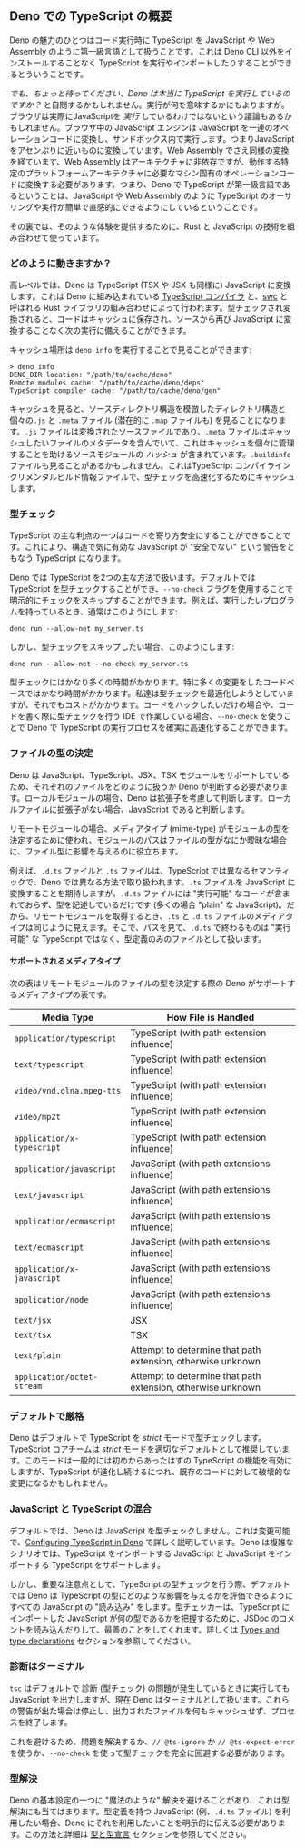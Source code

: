 <!-- ## Overview of TypeScript in Deno -->
## Deno での TypeScript の概要

<!--
One of the benefits of Deno is that it treats TypeScript as a first class
language, just like JavaScript or Web Assembly, when running code in Deno. What
that means is you can run or import TypeScript without installing anything more
than the Deno CLI.
-->
Deno の魅力のひとつはコード実行時に TypeScript を JavaScript や Web Assembly のように第一級言語として扱うことです。これは Deno CLI 以外をインストールすることなく TypeScript を実行やインポートしたりすることができるとういうことです。

<!--
_But wait a minute, does Deno really run TypeScript?_ you might be asking
yourself. Well, depends on what you mean by run. One could argue that in a
browser you don't actually _run_ JavaScript either. The JavaScript engine in the
browser translates the JavaScript to a series of operation codes, which it then
executes in a sandbox. So it translates JavaScript to something close to
assembly. Even Web Assembly goes through a similar translation, in that Web
Assembly is architecture agnostic while it needs to be translated into the
machine specific operation codes needed for the particular platform architecture
it is running on. So when we say TypeScript is a first class language in Deno,
we mean that we try to make the user experience in authoring and running
TypeScript as easy and straightforward as JavaScript and Web Assembly.
-->
_でも、ちょっと待ってください、Deno は本当に TypeScript を実行しているのですか？_ と自問するかもしれません。実行が何を意味するかにもよりますが。ブラウザは実際にJavaScriptを _実行_ しているわけではないという議論もあるかもしれません。ブラウザ中の JavaScript エンジンは JavaScript を一連のオペレーションコードに変換し、サンドボックス内で実行します。つまりJavaScriptをアセンぷりに近いものに変換しています。Web Assembly でさえ同様の変換を経ています、Web Assembly はアーキテクチャに非依存ですが、動作する特定のプラットフォームアーキテクチャに必要なマシン固有のオペレーションコードに変換する必要があります。つまり、Deno で TypeScript が第一級言語であるということは、JavaScript や Web Assembly のように TypeScript のオーサリングや実行が簡単で直感的にできるようにしているということです。

<!--
Behind the scenes, we use a combination of technologies, in Rust and JavaScript,
to provide that experience.
-->
その裏では、そのような体験を提供するために、Rust と JavaScript の技術を組み合わせて使っています。

<!-- ### How does it work? -->
### どのように動きますか？

<!--
At a high level, Deno converts TypeScript (as well as TSX and JSX) into
JavaScript. It does this via a combination of the
[TypeScript compiler](https://github.com/microsoft/TypeScript), which we build
into Deno, and a Rust library called [swc](https://swc.rs/). When the code has
been type checked and transformed, it is stored in a cache, ready for the next
run without the need to convert it from its source to JavaScript again.
-->
高レベルでは、Deno は TypeScript (TSX や JSX も同様に) JavaScript に変換します。これは Deno に組み込まれている [TypeScript コンパイラ](https://github.com/microsoft/TypeScript) と、[swc](https://swc.rs/) と呼ばれる Rust ライブラリの組み合わせによって行われます。型チェックされ変換されると、コードはキャッシュに保存され、ソースから再び JavaScript に変換することなく次の実行に備えることができます。

<!-- You can see this cache location by running `deno info`: -->
キャッシュ場所は `deno info` を実行することで見ることができます:

```shell
> deno info
DENO_DIR location: "/path/to/cache/deno"
Remote modules cache: "/path/to/cache/deno/deps"
TypeScript compiler cache: "/path/to/cache/deno/gen"
```

<!--
If you were to look in that cache, you would see a directory structure that
mimics that source directory structure and individual `.js` and `.meta` files
(also potentially `.map` files). The `.js` file is the transformed source file
while the `.meta` file contains meta data we want to cache about the file, which
at the moment contains a _hash_ of the source module that helps us manage cache
invalidation. You might also see a `.buildinfo` file as well, which is a
TypeScript compiler incremental build information file, which we cache to help
speed up type checking.
-->
キャッシュを見ると、ソースディレクトリ構造を模倣したディレクトリ構造と個々の`.js` と `.meta` ファイル (潜在的に `.map` ファイルも) を見ることになります。`.js` ファイルは変換されたソースファイルであり、`.meta` ファイルはキャッシュしたいファイルのメタデータを含んでいて、これはキャッシュを個々に管理することを助けるソースモジュールの _ハッシュ_ が含まれています。`.buildinfo` ファイルも見ることがあるかもしれません。これはTypeScript コンパイラインクリメンタルビルド情報ファイルで、型チェックを高速化するためにキャッシュします。

<!-- ### Type Checking-->
### 型チェック

<!--
One of the main advantages of TypeScript is that you can make code more type
safe, so that what would be syntactically valid JavaScript becomes TypeScript
with warnings about being "unsafe".
-->
TypeScript の主な利点の一つはコードを寄り方安全にすることができることです。これにより、構造で気に有効な JavaScript が "安全でない" という警告をともなう TypeScript になります。

<!--
In Deno we handle TypeScript in two major ways. We can type check TypeScript,
the default, or you can opt into skipping that checking using the `--no-check`
flag. For example if you had a program you wanted to run, normally you would do
something like this:
-->
Deno では TypeScript を2つの主な方法で扱います。デフォルトでは TypeScript を型チェックすることができ、`--no-check` フラグを使用することで明示的にチェックをスキップすることができます。例えば、実行したいプログラムを持っているとき、通常はこのようにします:

```
deno run --allow-net my_server.ts
```

<!-- But if you wanted to skip the type checking, you would do something like this: -->
しかし、型チェックをスキップしたい場合、このようにします:

```
deno run --allow-net --no-check my_server.ts
```

<!--
Type checking can take a significant amount of time, especially if you are
working on a code base where you are making a lot of changes. We have tried to
optimise the type checking, but it still comes at a cost. If you just want to
hack at some code, or if you are working in an IDE which is type checking your
code as you author it, using `--no-check` can certainly speed up the process of
running TypeScript in Deno.
-->
型チェックにはかなり多くの時間がかかります。特に多くの変更をしたコードベースではかなり時間がかかります。私達は型チェックを最適化しようとしていますが、それでもコストがかかります。コードをハックしたいだけの場合や、コードを書く際に型チェックを行う IDE で作業している場合、`--no-check` を使うことで Deno で TypeScript の実行プロセスを確実に高速化することができます。

<!-- ### Determining the type of file -->
### ファイルの型の決定

<!--
Since Deno supports JavaScript, TypeScript, JSX, TSX modules, Deno has to make a
decision about how to treat each of these kinds of files. For local modules,
Deno makes this determination based fully on the extension. When the extension
is absent in a local file, it is assumed to be JavaScript.
-->
Deno は JavaScript、TypeScript、JSX、TSX モジュールをサポートしているため、それぞれのファイルをどのように扱うか Deno が判断する必要があります。ローカルモジュールの場合、Deno は拡張子を考慮して判断します。ローカルファイルに拡張子がない場合、JavaScript であると判断します。

<!--
For remote modules, the media type (mime-type) is used to determine the type of
the module, where the path of the module is used to help influence the file
type, when it is ambiguous what type of file it is.
-->
リモートモジュールの場合、メディアタイプ (mime-type) がモジュールの型を決定するために使われ、モジュールのパスはファイルの型がなにか曖昧な場合に、ファイル型に影響を与えるのに役立ちます。

<!--
For example, a `.d.ts` file and a `.ts` file have different semantics in
TypeScript as well as have different ways they need to be handled in Deno. While
we expect to convert a `.ts` file into JavaScript, a `.d.ts` file contains no
"runnable" code, and is simply describing types (often of "plain" JavaScript).
So when we fetch a remote module, the media type for a `.ts.` and `.d.ts` file
looks the same. So we look at the path, and if we see something that has a path
that ends with `.d.ts` we treat it as a type definition only file instead of
"runnable" TypeScript.
-->
例えば、`.d.ts` ファイルと `.ts` ファイルは、TypeScript では異なるセマンティックで、Deno では異なる方法で取り扱われます。`.ts` ファイルを JavaScript に変換することを期待しますが、`.d.ts` ファイルには "実行可能" なコードが含まれておらず、型を記述しているだけです (多くの場合 "plain" な JavaScript)。だから、リモートモジュールを取得するとき、`.ts` と `.d.ts` ファイルのメディアタイプは同じように見えます。そこで、パスを見て、`.d.ts` で終わるものは "実行可能" な TypeScript ではなく、型定義のみのファイルとして扱います。

<!-- #### Supported media types -->
#### サポートされるメディアタイプ

<!--
The following table provides a list of media types which Deno supports when
identifying the type of file of a remote module:
-->
次の表はリモートモジュールのファイルの型を決定する際の Deno がサポートするメディアタイプの表です。

| Media Type                 | How File is Handled                                         |
| -------------------------- | ----------------------------------------------------------- |
| `application/typescript`   | TypeScript (with path extension influence)                  |
| `text/typescript`          | TypeScript (with path extension influence)                  |
| `video/vnd.dlna.mpeg-tts`  | TypeScript (with path extension influence)                  |
| `video/mp2t`               | TypeScript (with path extension influence)                  |
| `application/x-typescript` | TypeScript (with path extension influence)                  |
| `application/javascript`   | JavaScript (with path extensions influence)                 |
| `text/javascript`          | JavaScript (with path extensions influence)                 |
| `application/ecmascript`   | JavaScript (with path extensions influence)                 |
| `text/ecmascript`          | JavaScript (with path extensions influence)                 |
| `application/x-javascript` | JavaScript (with path extensions influence)                 |
| `application/node`         | JavaScript (with path extensions influence)                 |
| `text/jsx`                 | JSX                                                         |
| `text/tsx`                 | TSX                                                         |
| `text/plain`               | Attempt to determine that path extension, otherwise unknown |
| `application/octet-stream` | Attempt to determine that path extension, otherwise unknown |

<!-- ### Strict by default -->
### デフォルトで厳格

<!--
Deno type checks TypeScript in _strict_ mode by default, and the TypeScript core
team recommends _strict_ mode as a sensible default. This mode generally enables
features of TypeScript that probably should have been there from the start, but
as TypeScript continued to evolve, would be breaking changes for existing code.
-->
Deno はデフォルトで TypeScript を _strict_ モードで型チェックします。TypeScript コアチームは _strict_ モードを適切なデフォルトとして推奨しています。このモードは一般的には初めからあったはずの TypeScript の機能を有効にしますが、TypeScript が進化し続けるにつれ、既存のコードに対して破壊的な変更になるかもしれません。

<!-- ### Mixing JavaScript and TypeScript -->
### JavaScript と TypeScript の混合

<!--
By default, Deno does not type check JavaScript. This can be changed, and is
discussed further in [Configuring TypeScript in Deno](./configuration.md). Deno
does support JavaScript importing TypeScript and TypeScript import JavaScript,
in complex scenarios.
-->
デフォルトでは、Deno は JavaScript を型チェックしません。これは変更可能で、[Configuring TypeScript in Deno](./configuration.md) で詳しく説明しています。Deno は複雑なシナリオでは、TypeScript をインポートする JavaScript と JavaScript をインポートする TypeScript をサポートします。

<!--
An important note though is that when type checking TypeScript, by default Deno
will "read" all the JavaScript in order to be able to evaluate how it might have
an impact on the TypeScript types. The type checker will do the best it can to
figure out what the types are of the JavaScript you import into TypeScript,
including reading any JSDoc comments. Details of this are discussed in detail in
the [Types and type declarations](./types.md) section.
-->
しかし、重要な注意点として、TypeScript の型チェックを行う際、デフォルトでは Deno は TypeScript の型にどのような影響を与えるかを評価できるようにすべての JavaScript の "読み込み" をします。型チェッカーは、TypeScript にインポートした JavaScript が何の型であるかを把握するために、JSDoc のコメントを読み込んだりして、最善のことをしてくれます。詳しくは [Types and type declarations](./types.md) セクションを参照してください。

<!-- ### Diagnostics are terminal -->
### 診断はターミナル

<!--
While `tsc` by default will still emit JavaScript when run while encountering
diagnostic (type checking) issues, Deno currently treats them as terminal. It
will halt on these warnings, not cache any of the emitted files, and exit the
process.
-->
`tsc` はデフォルトで  診断 (型チェック) の問題が発生しているときに実行しても JavaScript を出力しますが、現在 Deno はターミナルとして扱います。これらの警告が出た場合は停止し、出力されたファイルを何もキャッシュせず、プロセスを終了します。

<!--
In order to avoid this, you will either need to resolve the issue, utilise the
`// @ts-ignore` or `// @ts-expect-error` pragmas, or utilise `--no-check` to
bypass type checking all together.
-->
これを避けるため、問題を解決するか、`// @ts-ignore` か `// @ts-expect-error` を使うか、`--no-check` を使って型チェックを完全に回避する必要があります。

<!-- ### Type resolution -->
### 型解決

<!--
One of the core design principles of Deno is to avoid "magical" resolution, and
this applies to type resolution as well. If you want to utilise JavaScript that
has type definitions (e.g. a `.d.ts` file), you have to explicitly tell Deno
about this. The details of how this is accomplished are covered in the
[Types and type declarations](./types.md) section.
-->
Deno の基本設定の一つに "魔法のような" 解決を避けることがあり、これは型解決にも当てはまります。型定義を持つ JavaScript (例、`.d.ts` ファイル) を利用したい場合、Deno にそれを利用したいことを明示的に伝える必要があります。この方法と詳細は [型と型宣言](./types.md) セクションを参照してください。
